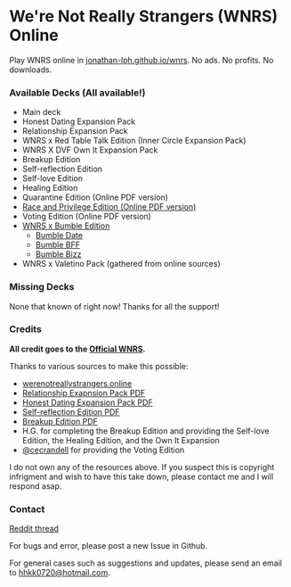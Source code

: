 # We're Not Really Strangers (WNRS) Online

Play WNRS online in [jonathan-lph.github.io/wnrs](https://jonathan-lph.github.io/wnrs). No ads. No profits. No downloads.

### Available Decks (All available!)

- Main deck
- Honest Dating Expansion Pack
- Relationship Expansion Pack
- WNRS x Red Table Talk Edition (Inner Circle Expansion Pack)
- WNRS X DVF Own It Expansion Pack
- Breakup Edition
- Self-reflection Edition
- Self-love Edition
- Healing Edition
- Quarantine Edition (Online PDF version)
- [Race and Privilege Edition (Online PDF version)](https://drive.google.com/file/d/1nNqIKv7wa4f3EYHCcXkutoznRx6qDDaz/view)
- Voting Edition (Online PDF version)
- [WNRS x Bumble Edition](https://bumble.com/en/the-buzz/wnrs-card-game)
  - [Bumble Date](https://dl.dropboxusercontent.com//s/vk4u4zc3i7gmsvf/WNRS_Date%20Cards.pdf?dl=0)
  - [Bumble BFF](https://dl.dropboxusercontent.com/s/9238tjyf204ly3i/WNRS_BFF%20Cards.pdf)
  - [Bumble Bizz](https://dl.dropboxusercontent.com/s/o6tzq56xlql5osx/WNRS_Bizz%20Cards.pdf?dl=0)
- WNRS x Valetino Pack (gathered from online sources)

### Missing Decks

None that known of right now! Thanks for all the support!

### Credits

**All credit goes to the [Official WNRS](https://www.werenotreallystrangers.com/).** 

Thanks to various sources to make this possible:

- [werenotreallystrangers.online](https://www.werenotreallystrangers.online/)
- [Relationship Exapnsion Pack PDF](https://dochub.com/roughunderscoreoutlines/ok2BPdERPa9DGDBKAxpLrN/relationship-wnrs-pdf?dt=AXuCHZr9L4ypEGKbqj8z)
- [Honest Dating Expansion Pack PDF](https://dochub.com/roughunderscoreoutlines/r4D6EkZVZZp2mNBVpQXW7O/honest-dating-wnrs-3-pdf?dt=LjiqJAQd6CRamnAoMbew)
- [Self-reflection Edition PDF](https://dochub.com/roughunderscoreoutlines/8adOrbPVQgljYnBR24Mj7D/self-reflection-wnrs-3-pdf?dt=Z44EAc2EzxcF7YquWmdg)
- [Breakup Edition PDF](https://docs.google.com/document/d/1-MPhFVRuzj4LZcatqvYJRKnYkIQOwxHr1sYwJ6WYrWM/edit?usp=sharing)
- H.G. for completing the Breakup Edition and providing the Self-love Edition, the Healing Edition, and the Own It Expansion
- [@cecrandell](https://github.com/cecrandell/) for providing the Voting Edition

I do not own any of the resources above. If you suspect this is copyright infrigment and wish to have this take down, please contact me and I will respond asap.

### Contact

[Reddit thread](https://www.reddit.com/r/cardgames/comments/nf47ps/were_not_really_strangers_online/?utm_source=share&utm_medium=web2x&context=3)

For bugs and error, please post a new Issue in Github. 

For general cases such as suggestions and updates, please send an email to hhkk0720@hotmail.com.

